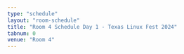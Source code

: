 ```yaml
---
type: "schedule"
layout: "room-schedule"
title: "Room 4 Schedule Day 1 - Texas Linux Fest 2024"
tabnum: 0
venue: "Room 4"
---
```

